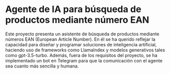 # Agente de IA para búsqueda de productos mediante número EAN

Este proyecto presenta un asistente de búsqueda de productos mediante números EAN (European Article Number). En él se ha querido reflejar la capacidad para diseñar y programar soluciones de inteligencia artificial, haciendo uso de frameworks como LlamaIndex y modelos generativos tales como gpt-3.5-turbo. Además, fuera de los requisitos del proyecto, se ha implementado un bot en Telegram para que la comunicación con el agente sea cuanto más sencilla y humana.
